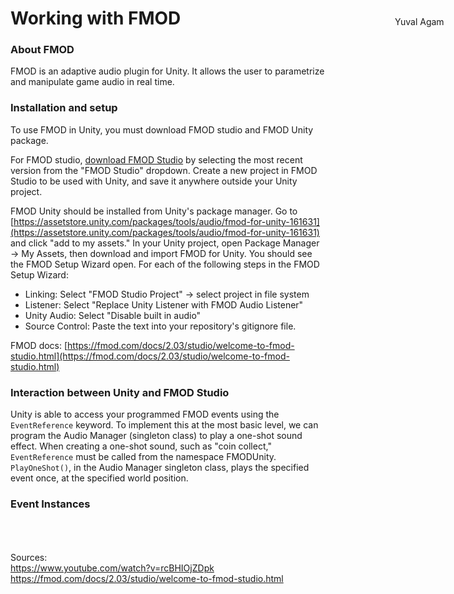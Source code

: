 <div>
<p style = "position: absolute; right: 4%;">Yuval Agam</p>
<h1>Working with FMOD</h1>
</div>
<h3>About FMOD</h3>
FMOD is an adaptive audio plugin for Unity. It allows the user to parametrize and manipulate game audio in real time.

<h3>Installation and setup</h3>
To use FMOD in Unity, you must download FMOD studio and FMOD Unity package.

For FMOD studio, [download FMOD Studio](https://www.fmod.com/download) by selecting the most recent version from the "FMOD Studio" dropdown. Create a new project in FMOD Studio to be used with Unity, and save it anywhere outside your Unity project.

FMOD Unity should be installed from Unity's package manager. Go to [https://assetstore.unity.com/packages/tools/audio/fmod-for-unity-161631](https://assetstore.unity.com/packages/tools/audio/fmod-for-unity-161631) and click "add to my assets." In your Unity project, open Package Manager -> My Assets, then download and import FMOD for Unity. You should see the FMOD Setup Wizard open. For each of the following steps in the FMOD Setup Wizard:

* Linking: Select "FMOD Studio Project" -> select project in file system
* Listener: Select "Replace Unity Listener with FMOD Audio Listener"
* Unity Audio: Select "Disable built in audio"
* Source Control: Paste the text into your repository's gitignore file.

FMOD docs: [https://fmod.com/docs/2.03/studio/welcome-to-fmod-studio.html](https://fmod.com/docs/2.03/studio/welcome-to-fmod-studio.html)

<h3>Interaction between Unity and FMOD Studio</h3>
Unity is able to access your programmed FMOD events using the <code>EventReference</code> keyword. To implement this at the most basic level, we can program the Audio Manager (singleton class) to play a one-shot sound effect. When creating a one-shot sound, such as "coin collect," <code>EventReference</code> must be called from the namespace FMODUnity. <code>PlayOneShot()</code>, in the Audio Manager singleton class, plays the specified event once, at the specified world position.

<h3>Event Instances</h3>


<br><br><br>
Sources:<br>
https://www.youtube.com/watch?v=rcBHIOjZDpk<br>
https://fmod.com/docs/2.03/studio/welcome-to-fmod-studio.html

